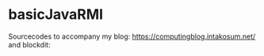 # basicJavaRMI
Sourcecodes to accompany my blog: https://computingblog.intakosum.net/ and blockdit: 

